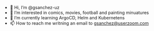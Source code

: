 - 👋 Hi, I’m @gsanchez-uz
- 👀 I’m interested in comics, movies, football and painting minuatures  
- 🌱 I’m currently learning ArgoCD, Helm and Kubernetens
- 📫 How to reach me writning an email to gsanchez@userzoom.com

<!---
gsanchez-uz/gsanchez-uz is a ✨ special ✨ repository because its `README.md` (this file) appears on your GitHub profile.
You can click the Preview link to take a look at your changes.
--->
